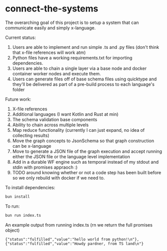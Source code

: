 # connect-the-systems

The overarching goal of this project is to setup a system that can communicate easily and simply x-language.

Current status:
1. Users are able to implement and run simple .ts and .py files (don't think that x-file references will work atm)
2. Python files have a working requirements.txt for importing dependencies.
3. Users are able to chain a single layer via a base node and docker container worker nodes and execute them.
4. Users can generate files off of base schema files using quicktype and they'll be delivered as part of a pre-build process to each language's folder

Future work:
1. X-file references
2. Additional languages (I want Kotlin and Rust at min)
3. The schema validation base components
4. Ability to chain across multiple levels
5. Map reduce functionality (currently I can just expand, no idea of collecting results)
6. Move the graph concepts to JsonSchema so that graph construction can be x-language
7. Move to generate a JSON file of the graph execution and accept running either the JSON file or the language level implementation
8. Add in a durable WF engine such as temporal instead of my stdout and stdin with promises appraoch :)
9. TODO around knowing whether or not a code step has been built before so we only rebuild with docker if we need to.

To install dependencies:

```bash
bun install
```

To run:

```bash
bun run index.ts
```
An example output from running index.ts (rn we return the full promises object)
```
{"status":"fulfilled","value":"hello world from python!\n"},{"status":"fulfilled","value":"Howdy pardner, from TS land\n"}
```

